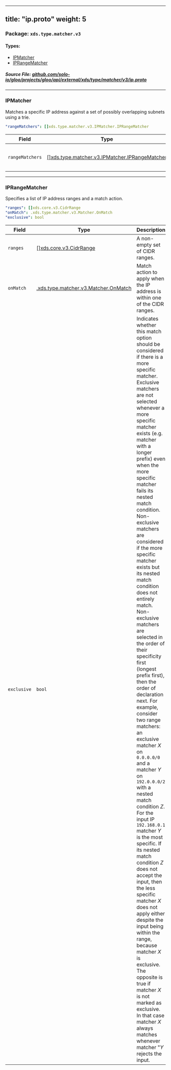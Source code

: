 
---
title: "ip.proto"
weight: 5
---

<!-- Code generated by solo-kit. DO NOT EDIT. -->


### Package: `xds.type.matcher.v3` 
#### Types:


- [IPMatcher](#ipmatcher)
- [IPRangeMatcher](#iprangematcher)
  



##### Source File: [github.com/solo-io/gloo/projects/gloo/api/external/xds/type/matcher/v3/ip.proto](https://github.com/solo-io/gloo/blob/main/projects/gloo/api/external/xds/type/matcher/v3/ip.proto)





---
### IPMatcher

 
Matches a specific IP address against a set of possibly overlapping subnets using a trie.

```yaml
"rangeMatchers": []xds.type.matcher.v3.IPMatcher.IPRangeMatcher

```

| Field | Type | Description |
| ----- | ---- | ----------- | 
| `rangeMatchers` | [[]xds.type.matcher.v3.IPMatcher.IPRangeMatcher](../ip.proto.sk/#iprangematcher) | Match IP address by CIDR ranges. |




---
### IPRangeMatcher

 
Specifies a list of IP address ranges and a match action.

```yaml
"ranges": []xds.core.v3.CidrRange
"onMatch": .xds.type.matcher.v3.Matcher.OnMatch
"exclusive": bool

```

| Field | Type | Description |
| ----- | ---- | ----------- | 
| `ranges` | [[]xds.core.v3.CidrRange](../../../../core/v3/cidr.proto.sk/#cidrrange) | A non-empty set of CIDR ranges. |
| `onMatch` | [.xds.type.matcher.v3.Matcher.OnMatch](../matcher.proto.sk/#onmatch) | Match action to apply when the IP address is within one of the CIDR ranges. |
| `exclusive` | `bool` | Indicates whether this match option should be considered if there is a more specific matcher. Exclusive matchers are not selected whenever a more specific matcher exists (e.g. matcher with a longer prefix) even when the more specific matcher fails its nested match condition. Non-exclusive matchers are considered if the more specific matcher exists but its nested match condition does not entirely match. Non-exclusive matchers are selected in the order of their specificity first (longest prefix first), then the order of declaration next. For example, consider two range matchers: an exclusive matcher *X* on `0.0.0.0/0` and a matcher *Y* on `192.0.0.0/2` with a nested match condition *Z*. For the input IP `192.168.0.1` matcher *Y* is the most specific. If its nested match condition *Z* does not accept the input, then the less specific matcher *X* does not apply either despite the input being within the range, because matcher *X* is exclusive. The opposite is true if matcher *X* is not marked as exclusive. In that case matcher *X* always matches whenever matcher "*Y* rejects the input. |





<!-- Start of HubSpot Embed Code -->
<script type="text/javascript" id="hs-script-loader" async defer src="//js.hs-scripts.com/5130874.js"></script>
<!-- End of HubSpot Embed Code -->
